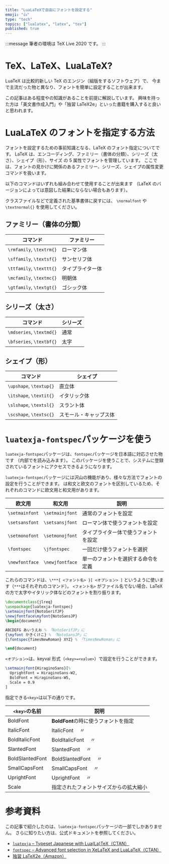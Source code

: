 ```yaml
---
title: "LuaLaTeXで自由にフォントを設定する"
emoji: "👍"
type: "tech"
topics: ["lualatex", "latex", "tex"]
published: true
---
```


:::message
筆者の環境は TeX Live 2020 です。
:::

# TeX、LaTeX、LuaLaTeX?

LuaTeX は比較的新しい TeX のエンジン（組版をするソフトウェア）で、
今まで主流だった物と異なり、フォントを簡単に設定することが出来ます。

この記事はある程度やの知識があることを前提に解説しています。
興味を持った方は「美文書作成入門」や「独習 LaTeX2e」といった書籍を購入すると良いと思われます。

# LuaLaTeX のフォントを指定する方法

フォントを設定するための事前知識となる、LaTeX のフォント指定についてです。
LaTeX は、エンコーディング、ファミリー（書体の分類）、シリーズ（太さ）、シェイプ（形）、サイズ
の 5 属性でフォントを管理しています。
ここでは、フォントの見かけに関係のあるファミリー、シリーズ、シェイプの属性変更コマンドを扱います。

以下のコマンドはいずれも組み合わせて使用することが出来ます
（LaTeX のバージョンによっては意図した結果にならない場合もあります）。

クラスファイルなどで定義された基準書体に戻すには、 `\normalfont` や
`\textnormal{}` を使用してください。

## ファミリー（書体の分類）

| コマンド                 | ファミリー       |
| ------------------------ | ---------------- |
| `\rmfamily`, `\textrm{}` | ローマン体       |
| `\sffamily`, `\textsf{}` | サンセリフ体     |
| `\ttfamily`, `\texttt{}` | タイプライター体 |
| `\mcfamily`, `\textmc{}` | 明朝体           |
| `\gtfamily`, `\textgt{}` | ゴシック体       |

## シリーズ（太さ）

| コマンド                 | シリーズ |
| ------------------------ | -------- |
| `\mdseries`, `\textmd{}` | 通常     |
| `\bfseries`, `\textbf{}` | 太字     |

## シェイプ（形）

| コマンド                | シェイプ               |
| ----------------------- | ---------------------- |
| `\upshape`, `\textup{}` | 直立体                 |
| `\itshape`, `\textit{}` | イタリック体           |
| `\slshape`, `\textsl{}` | スラント体             |
| `\scshape`, `\textsc{}` | スモール・キャップス体 |

# `luatexja-fontspec`パッケージを使う

`luatexja-fontspec`パッケージは、`fontspec`パッケージを日本語に対応させた物です
（内部でを読み込みます）。
このパッケージを使うことで、システムに登録されているフォントにアクセスできるようになります。

`luatexja-fontspec`パッケージには沢山の機能があり、様々な方法でフォントの設定を行うことができます。
は和文と欧文のフォントを区別しているため、それぞれのコマンドに欧文用と和文用があります。

| 欧文用         | 和文用          | 説明                                 |
| -------------- | --------------- | ------------------------------------ |
| `\setmainfont` | `\setmainjfont` | 通常のフォントを設定                 |
| `\setsansfont` | `\setsansjfont` | ローマン体で使うフォントを設定       |
| `\setmonofont` | `\setmonojfont` | タイプライター体で使うフォントを設定 |
| `\fontspec`    | `\jfontspec`    | 一回だけ使うフォントを選択           |
| `\newfontface` | `\newjfontface` | 単一のフォントを選択する命令を定義   |

これらのコマンドは、`\***{ <フォント名> }[ <オプション> ]`
というように使います（`***`はそれぞれのコマンド）。 `<フォント名>`
がファイル名でない場合、LaTeX の方で太字やイタリック体などのフォントを割り振ります。

```latex
\documentclass{jlreq}
\usepackage{luatexja-fontspec}
\setmainjfont{NotoSerifJP}
\newjfontface\myfont{NotoSansJP}
\begin{document}

ABCDEFG あいうえお % 「NotoSerifJP」に
{\myfont かきくけこ} % 「NotoSansJP」に
{\fontspec{TimesNewRoman} XYZ} % 「TimesNewRoman」に

\end{document}
```

`<オプション>`は、keyval 形式（`<key>=<value>`）で設定を行うことができます。

```latex
\setmainjfont{HiraginoSans}[%
  UprightFont = HiraginoSans-W2,
  BoldFont = HiraginoSans-W5,
  Scale = 0.9
]
```

指定できる`<key>`は以下の通りです。

| `<key>`の名前   | 説明                                   |
| --------------- | -------------------------------------- |
| BoldFont        | **BoldFont**の時に使うフォントを指定   |
| ItalicFont      | ItalicFont 　〃                        |
| BoldItalicFont  | BoldItalicFont 　〃                    |
| SlantedFont     | SlantedFont 　〃                       |
| BoldSlantedFont | BoldSlantedFont 　〃                   |
| SmallCapsFont   | SmallCapsFont 　〃                     |
| UprightFont     | UprightFont 　〃                       |
| Scale           | 指定されたフォントサイズからの拡大縮小 |

# 参考資料

この記事で紹介したのは、`luatexja-fontspec`パッケージの一部でしかありません。
さらに知りたい方は、公式ドキュメントを参照してください。

- [`luatexja` – Typeset Japanese with Lua(La)TeX（CTAN）](https://www.ctan.org/pkg/luatexja)
- [`fontspec` – Advanced font selection in XeLaTeX and LuaLaTeX（CTAN）](https://www.ctan.org/pkg/fontspec)
- [独習 LaTeX2e（Amazon）](https://www.amazon.co.jp/%E7%8B%AC%E7%BF%92-LaTeX2%CE%B5-%E5%90%89%E6%B0%B8-%E5%BE%B9%E7%BE%8E/dp/4798115363)
